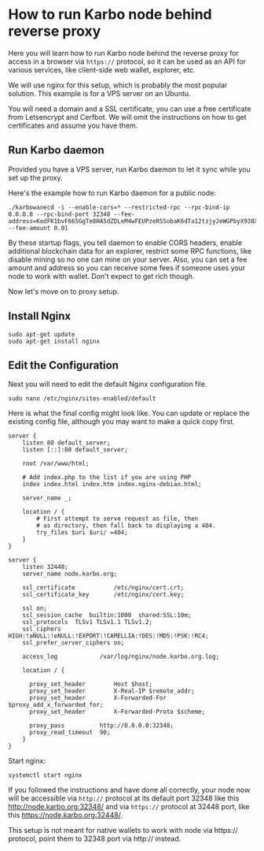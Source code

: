 
# How to run Karbo node behind reverse proxy

Here you will learn how to run Karbo node behind the reverse proxy for access in a browser via `https://` protocol, so it can be used as an API for various services, like client-side web wallet, explorer, etc.

We will use nginx for this setup, which is probably the most popular solution. This example is for a VPS server on an Ubuntu. 

You will need a domain and a SSL certificate, you can use a free certificate from Letsencrypt and Cerfbot. We will omit the instructions on how to get certificates and assume you have them.

## Run Karbo daemon

Provided you have a VPS server, run Karbo daemon to let it sync while you set up the proxy.

Here's the example how to run Karbo daemon for a public node:
```
./karbowanecd -i --enable-cors=* --restricted-rpc --rpc-bind-ip 0.0.0.0 --rpc-bind-port 32348 --fee-address=KedFK1bvF665GgTe8HA5dZDLeM4wFEUPzeRS5obaK6dTa12tzjyJeWGPbyX938Xw4zU4XypcSEXtb5BZazBsNj7HS2XZLEp --fee-amount 0.01
```
By these startup flags, you tell daemon to enable CORS headers, enable additional blockchain data for an explorer, restrict some RPC functions, like disable mining so no one can mine on your server. Also, you can set a fee amount and address so you can receive some fees if someone uses your node to work with wallet. Don't expect to get rich though.

Now let's move on to proxy setup.

## Install Nginx

```
sudo apt-get update
sudo apt-get install nginx
```

## Edit the Configuration

Next you will need to edit the default Nginx configuration file.

```
sudo nano /etc/nginx/sites-enabled/default
```

Here is what the final config might look like. You can update or replace the existing config file, although you may want to make a quick copy first.
```
server {
	listen 80 default_server;
	listen [::]:80 default_server;

	root /var/www/html;

	# Add index.php to the list if you are using PHP
	index index.html index.htm index.nginx-debian.html;

	server_name _;

	location / {
		# First attempt to serve request as file, then
		# as directory, then fall back to displaying a 404.
		try_files $uri $uri/ =404;
	}
}

server {
    listen 32448;
    server_name node.karbo.org;

    ssl_certificate           /etc/nginx/cert.crt;
    ssl_certificate_key       /etc/nginx/cert.key;

    ssl on;
    ssl_session_cache  builtin:1000  shared:SSL:10m;
    ssl_protocols  TLSv1 TLSv1.1 TLSv1.2;
    ssl_ciphers HIGH:!aNULL:!eNULL:!EXPORT:!CAMELLIA:!DES:!MD5:!PSK:!RC4;
    ssl_prefer_server_ciphers on;

    access_log            /var/log/nginx/node.karbo.org.log;

    location / {

      proxy_set_header        Host $host;
      proxy_set_header        X-Real-IP $remote_addr;
      proxy_set_header        X-Forwarded-For $proxy_add_x_forwarded_for;
      proxy_set_header        X-Forwarded-Proto $scheme;

      proxy_pass          http://0.0.0.0:32348;
      proxy_read_timeout  90;
    }
}
```

Start nginx:
```
systemctl start nginx
```

If you followed the instructions and have done all correctly, your node now will be accessible via `http://` protocol at its default port 32348 like this http://node.karbo.org:32348/ and via `https://` protocol at 32448 port, like this https://node.karbo.org:32448/.

This setup is not meant for native wallets to work with node via https:// protocol, point them to 32348 port via http:// instead.